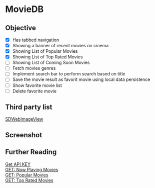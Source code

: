 # MovieDB

## Objective
- [x] Has tabbed navigation
- [x] Showing a banner of recent movies on cinema   
- [x] Showing List of Popular Movies
- [x] Showing List of Top Rated Movies
- [ ] Showing List of Coming Soon Movies
- [ ] Fetch movies genres
- [ ] Implement search bar to perform search based on title
- [ ] Save the movie result as favorit movie using local data persistence
- [ ] Show favorite movie list
- [ ] Delete favorite movie

## Third party list
[SDWebImageView](https://cocoapods.org/pods/SDWebImage)<br>

## Screenshot


## Further Reading
[Get API KEY](https://rawg.io/apidocs)<br>
[GET: Now Playing Movies](https://developers.themoviedb.org/3/movies/get-now-playing)<br>
[GET: Popular Movies](https://developers.themoviedb.org/3/movies/get-popular-movies)<br>
[GET: Top Rated Movies](https://developers.themoviedb.org/3/movies/get-top-rated-movies)<br>
